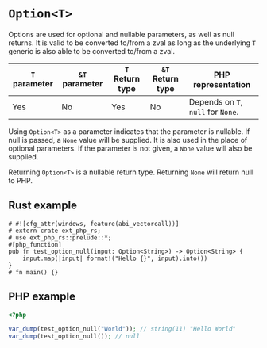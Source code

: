 # `Option<T>`

Options are used for optional and nullable parameters, as well as null returns.
It is valid to be converted to/from a zval as long as the underlying `T` generic
is also able to be converted to/from a zval.

| `T` parameter | `&T` parameter | `T` Return type | `&T` Return type | PHP representation                 |
| ------------- | -------------- | --------------- | ---------------- | ---------------------------------- |
| Yes           | No             | Yes             | No               | Depends on `T`, `null` for `None`. |

Using `Option<T>` as a parameter indicates that the parameter is nullable. If
null is passed, a `None` value will be supplied. It is also used in the place of
optional parameters. If the parameter is not given, a `None` value will also be
supplied.

Returning `Option<T>` is a nullable return type. Returning `None` will return
null to PHP.

## Rust example

```rust,no_run
# #![cfg_attr(windows, feature(abi_vectorcall))]
# extern crate ext_php_rs;
# use ext_php_rs::prelude::*;
#[php_function]
pub fn test_option_null(input: Option<String>) -> Option<String> {
    input.map(|input| format!("Hello {}", input).into())
}
# fn main() {}
```

## PHP example

```php
<?php

var_dump(test_option_null("World")); // string(11) "Hello World"
var_dump(test_option_null()); // null
```
